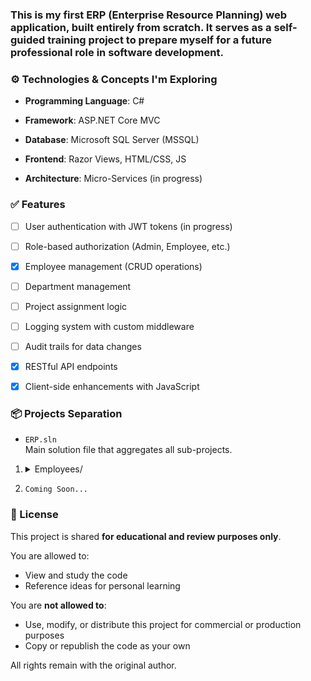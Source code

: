 ### This is my first ERP (Enterprise Resource Planning) web application, built entirely from scratch. It serves as a self-guided training project to prepare myself for a future professional role in software development.


### ⚙️ Technologies & Concepts I'm Exploring
- **Programming Language**: C#

- **Framework**: ASP.NET Core MVC

- **Database**: Microsoft SQL Server (MSSQL)

- **Frontend**: Razor Views, HTML/CSS, JS

- **Architecture**: Micro-Services (in progress)

### ✅ Features

- [ ] User authentication with JWT tokens (in progress)
- [ ] Role-based authorization (Admin, Employee, etc.)
- [x] Employee management (CRUD operations)
- [ ] Department management
- [ ] Project assignment logic
- [ ] Logging system with custom middleware
- [ ] Audit trails for data changes
- [x] RESTful API endpoints
- [x] Client-side enhancements with JavaScript


### 📦 Projects Separation

- `ERP.sln`  
  Main solution file that aggregates all sub-projects.
1) <details>
    <summary>Employees/</summary>

    - `Employees.Api`
        - Exposes RESTful API endpoints for managing employee-related operations.
        - ASP.NET Core MVC web front-end (Controllers, Razor views, layout structure)
        - Mapping, wwwroot

    - `Employees.BackgroundServices`  
        - Contains methods for Database CleanUp

    - `Employees.Infrastructure`  
        - Responsible for data access logic (ADO.NET, SQL commands, database connections).

    - `Employees.Core/`  
       - Business logic layer: interfaces, services, and domain-driven logic.

    - `Employees.Domain`  
        - Containing Models

    - `Employees.Contracts`
        - Request and Response for each model for specified data access

    - `Employees.Shared`
        - Responsible for data type manipulation
    </details>
2) `Coming Soon...`

### 📝 License
This project is shared **for educational and review purposes only**.

You are allowed to:
- View and study the code
- Reference ideas for personal learning

You are **not allowed to**:
- Use, modify, or distribute this project for commercial or production purposes
- Copy or republish the code as your own

All rights remain with the original author.